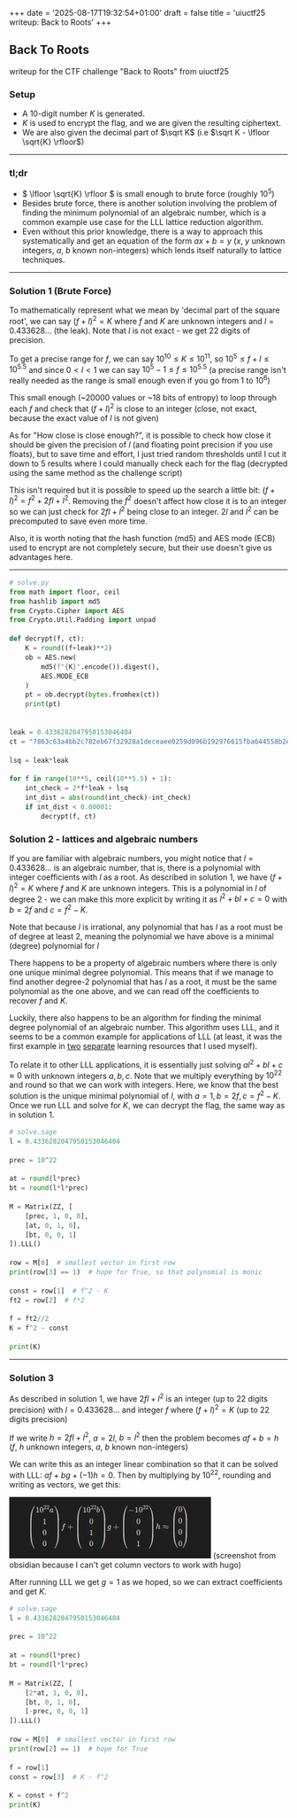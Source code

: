 +++
date = '2025-08-17T19:32:54+01:00'
draft = false
title = 'uiuctf25 writeup: Back to Roots'
+++

## Back To Roots

writeup for the CTF challenge "Back to Roots" from uiuctf25

### Setup

-   A 10-digit number $K$ is generated.
-   $K$ is used to encrypt the flag, and we are given the resulting ciphertext.
-   We are also given the decimal part of $\sqrt K$ (i.e $\sqrt K - \lfloor \sqrt{K} \rfloor$)

---

### tl;dr

-   $ \lfloor \sqrt{K} \rfloor $ is small enough to brute force (roughly $10^5$)
-   Besides brute force, there is another solution involving the problem of finding the minimum polynomial of an algebraic number, which is a common example use case for the LLL lattice reduction algorithm.
-   Even without this prior knowledge, there is a way to approach this systematically and get an equation of the form $ax+b=y$ ($x$, $y$ unknown integers, $a$, $b$ known non-integers) which lends itself naturally to lattice techniques.

---

### Solution 1 (Brute Force)

To mathematically represent what we mean by 'decimal part of the square root', we can say $(f + l)^2 = K$ where $f$ and $K$ are unknown integers and $l = 0.433628...$ (the leak). Note that $l$ is not exact - we get 22 digits of precision.

To get a precise range for $f$, we can say $10^{10} \leq K \leq 10^{11}$, so $10^5 \leq f+l \leq 10^{5.5}$ and since $0 < l < 1$ we can say $10^5 -1 \leq f \leq 10^{5.5}$ (a precise range isn't really needed as the range is small enough even if you go from $1$ to $10^6$)

This small enough (~20000 values or ~18 bits of entropy) to loop through each $f$ and check that $(f+l)^2$ is close to an integer (close, not exact, because the exact value of $l$ is not given)

As for "How close is close enough?", it is possible to check how close it should be given the precision of $l$ (and floating point precision if you use floats), but to save time and effort, I just tried random thresholds until I cut it down to 5 results where I could manually check each for the flag (decrypted using the same method as the challenge script)

This isn't required but it is possible to speed up the search a little bit: $(f+l)^2 = f^2 + 2fl + l^2$. Removing the $f^2$ doesn't affect how close it is to an integer so we can just check for $2fl + l^2$ being close to an integer. $2l$ and $l^2$ can be precomputed to save even more time.

Also, it is worth noting that the hash function (md5) and AES mode (ECB) used to encrypt are not completely secure, but their use doesn't give us advantages here.

---

```python
# solve.py
from math import floor, ceil
from hashlib import md5
from Crypto.Cipher import AES
from Crypto.Util.Padding import unpad

def decrypt(f, ct):
    K = round((f+leak)**2)
    ob = AES.new(
        md5(f"{K}".encode()).digest(),
        AES.MODE_ECB
    )
    pt = ob.decrypt(bytes.fromhex(ct))
    print(pt)


leak = 0.4336282047950153046404
ct = "7863c63a4bb2c782eb67f32928a1deceaee0259d096b192976615fba644558b2ef62e48740f7f28da587846a81697745"

lsq = leak*leak

for f in range(10**5, ceil(10**5.5) + 1):
    int_check = 2*f*leak + lsq
    int_dist = abs(round(int_check)-int_check)
    if int_dist < 0.00001:
        decrypt(f, ct)
```

### Solution 2 - lattices and algebraic numbers

If you are familiar with algebraic numbers, you might notice that $l = 0.433628...$ is an algebraic number, that is, there is a polynomial with integer coefficients with $l$ as a root. As described in solution 1, we have $(f+l)^2 = K$ where $f$ and $K$ are unknown integers. This is a polynomial in $l$ of degree $2$ - we can make this more explicit by writing it as $l^2 + bl + c = 0$ with $b=2f$ and $c=f^2-K$.

Note that because $l$ is irrational, any polynomial that has $l$ as a root must be of degree at least 2, meaning the polynomial we have above is a minimal (degree) polynomial for $l$

There happens to be a property of algebraic numbers where there is only one unique minimal degree polynomial. This means that if we manage to find another degree-2 polynomial that has $l$ as a root, it must be the same polynomial as the one above, and we can read off the coefficients to recover $f$ and $K$.

Luckily, there also happens to be an algorithm for finding the minimal degree polynomial of an algebraic number. This algorithm uses LLL, and it seems to be a common example for applications of LLL (at least, it was the first example in [two](https://eprint.iacr.org/2023/032.pdf#subsection.3.6) [separate](https://youtu.be/U8MI2a_BHHo?t=925&si=2XLS2kEeF8cl2grC) learning resources that I used myself).

To relate it to other LLL applications, it is essentially just solving $al^2 + bl + c \approx 0$ with unknown integers $a,b,c$. Note that we multiply everything by $10^{22}$ and round so that we can work with integers. Here, we know that the best solution is the unique minimal polynomial of $l$, with $a=1, b=2f,c=f^2-K$. Once we run LLL and solve for $K$, we can decrypt the flag, the same way as in solution 1.

```python
# solve.sage
l = 0.4336282047950153046404

prec = 10^22

at = round(l*prec)
bt = round(l*l*prec)

M = Matrix(ZZ, [
    [prec, 1, 0, 0],
    [at, 0, 1, 0],
    [bt, 0, 0, 1]
]).LLL()

row = M[0]  # smallest vector in first row
print(row[3] == 1)  # hope for True, so that polynomial is monic

const = row[1]  # f^2 - K
ft2 = row[2]  # f*2

f = ft2//2
K = f^2 - const

print(K)
```

---

### Solution 3

As described in solution 1, we have $2fl+l^2$ is an integer (up to 22 digits precision) with $l = 0.433628...$ and integer $f$ where $(f+l)^2 = K$ (up to 22 digits precision)

If we write $h = 2fl + l^2$, $a = 2l$, $b=l^2$ then the problem becomes $af + b = h$ ($f$, $h$ unknown integers, $a$, $b$ known non-integers)

We can write this as an integer linear combination so that it can be solved with LLL: $af + bg + (-1)h = 0$. Then by multiplying by $10^{22}$, rounding and writing as vectors, we get this:

![latex is misbehaving idk how hugo works](lattice-vectors.jpg) (screenshot from obsidian because I can't get column vectors to work with hugo)

After running LLL we get $g = 1$ as we hoped, so we can extract coefficients and get $K$.

```python
# solve.sage
l = 0.4336282047950153046404

prec = 10^22

at = round(l*prec)
bt = round(l*l*prec)

M = Matrix(ZZ, [
    [2*at, 1, 0, 0],
    [bt, 0, 1, 0],
    [-prec, 0, 0, 1]
]).LLL()

row = M[0]  # smallest vector in first row
print(row[2] == 1)  # hope for True

f = row[1]
const = row[3]  # K - f^2

K = const + f^2
print(K)
```
